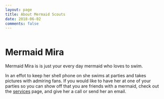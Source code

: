 ```yaml
---
layout: page
title: About Mermaid Scouts
date: 2018-06-02
comments: false
---
```


<div class="row">
	<img href="/assets/img/about.JPG"/>
</div>

# Mermaid Mira

Mermaid Mira is is just your every day mermaid who loves to swim.

In an effot to keep her shell phone on she swims at parties and takes pictures with admiring fans. If you would like to have her at one of your parties so you can show off that you are friends with a mermaid, check out the <a href="\services\">services</a> page, and give her a call or send her an email.




<!-- ## Preview

{% capture images %}
    /assets/img/child-mermaid.jpg
{% endcapture %}
{% include gallery images=images caption="Screenshots of Moon Theme" cols=2 %} -->
